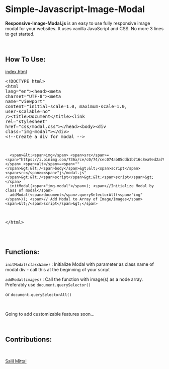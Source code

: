 # Simple-Javascript-Image-Modal

<strong>Responsive-Image-Modal.js</strong> is an easy to use fully responsive image modal for your websites. It uses vanilla JavaScript and CSS. No more 3 lines to get started.</p><p><br /></p><h2>How To Use:</h2><p><u>index.html</u></p><pre><span>&lt;!DOCTYPE html&gt;</span>
<span>&lt;<span>html</span> <span>lang</span>=<span>"en"</span>&gt;&lt;<span>head</span>&gt;&lt;<span>meta</span> <span>charset</span>=<span>"UTF-8"</span>&gt;&lt;<span>meta</span> <span>name</span>=<span>"viewport"</span> <span>content</span>=<span>"initial-scale=1.0, maximum-scale=1.0, user-scalable=no"</span> /&gt;&lt;<span>title</span>&gt;</span>Document<span>&lt;/<span>title</span>&gt;&lt;<span>link</span> <span>rel</span>=<span>"stylesheet"</span> <span>href</span>=<span>"css/modal.css"</span>&gt;&lt;/<span>head</span>&gt;&lt;<span>body</span>&gt;&lt;<span>div</span> <span>class</span>=<span>"img-modal"</span>&gt;&lt;/<span>div</span>&gt;</span> <span>&lt;!--Create a div for modal --&gt;</span>

      <span>&lt;<span>img</span> <span>src</span>=<span>"https://i.pinimg.com/736x/ce/c0/74/cec074ab85ddb1b716c8ea9ed2a79d4f.jpg"</span> <span>alt</span>=<span>""</span>&gt;&lt;/<span>body</span>&gt;&lt;<span>script</span> <span>src</span>=<span>"js/modal.js"</span>&gt;&lt;/<span>script</span>&gt;&lt;<span>script</span>&gt;</span>
      initModal(<span>"img-modal"</span>); <span>//Initialize Modal by class of modal</span>
      addModal(<span>document</span>.querySelectorAll(<span>"img"</span>)); <span>// Add Modal to Array of Image/Images</span><span>&lt;/<span>script</span>&gt;</span>
<span>&lt;/<span>html</span>&gt;</span>
</pre><p><br /></p><h2>Functions:</h2><p><code>initModal(<em>className</em>)</code> : Initialize Modal with parameter as class name of modal div - call this at the beginning of your script</p><p><code>addModal(<em>images</em>)</code> : Call the function with image(s) as a node array. Preferably use <code>document.querySelector()</code></p><p>or <code>document.querySelectorAll()</code></p><p><br /></p><p>Going to add customizable features soon...</p><p><br /></p><h2>Contributions:</h2><p><br /></p><p><a href="https://github.com/SalilMittal">Salil Mittal</a></p>  
